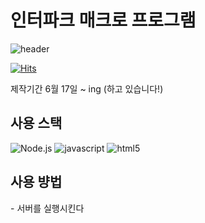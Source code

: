<h1>인터파크 매크로 프로그램</h1>

![header](https://capsule-render.vercel.app/api?type=waving&color=auto&height=300&section=header&text=auto%20ticketing&fontSize=90)

[![Hits](https://hits.seeyoufarm.com/api/count/incr/badge.svg?url=https%3A%2F%2Fgithub.com%2Fchoiseoryun&count_bg=%238EE8ED&title_bg=%23BAB6B6&icon=&icon_color=%23E7E7E7&title=hits&edge_flat=false)](https://hits.seeyoufarm.com)

제작기간 6월 17일 ~ ing (하고 있습니다!)
<h2>사용 스택</h2>

![Node.js](https://img.shields.io/badge/Node.js-5FA04E.svg?&style=for-the-badge&logo=Node.js&logoColor=white)
![javascript](https://img.shields.io/badge/javascript-F7DF1E.svg?&style=for-the-badge&logo=javascript&logoColor=white)
![html5](https://img.shields.io/badge/html5-E34F26.svg?&style=for-the-badge&logo=html5&logoColor=white)

<h2>사용 뱡법</h2>
- 서버를 실행시킨다
